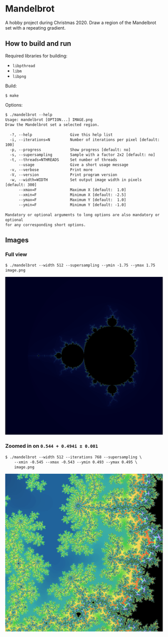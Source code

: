 # Mandelbrot

A hobby project during Christmas 2020. Draw a region of the Mandelbrot
set with a repeating gradient.

## How to build and run

Required libraries for building:

 * `libpthread`
 * `libm`
 * `libpng`

Build:

```
$ make
```

Options:

```
$ ./mandelbrot --help
Usage: mandelbrot [OPTION...] IMAGE.png
Draw the Mandelbrot set a selected region.

  -?, --help                 Give this help list
  -i, --iterations=N         Number of iterations per pixel [default: 100]
  -p, --progress             Show progress [default: no]
  -s, --supersampling        Sample with a factor 2x2 [default: no]
  -t, --threads=NTHREADS     Set number of threads
      --usage                Give a short usage message
  -v, --verbose              Print more
  -V, --version              Print program version
  -w, --width=WIDTH          Set output image width in pixels [default: 300]
      --xmax=F               Maximum X [default:  1.0]
      --xmin=F               Minimum X [default: -2.5]
      --ymax=F               Maximum Y [default:  1.0]
      --ymin=F               Minimum Y [default: -1.0]

Mandatory or optional arguments to long options are also mandatory or optional
for any corresponding short options.
```

## Images


### Full view

```
$ ./mandelbrot --width 512 --supersampling --ymin -1.75 --ymax 1.75 image.png
```

![Full](https://github.com/jonmd/mandelbrot/blob/master/images/mandelbrot_full_512px.png?raw=true)


### Zoomed in on `0.544 + 0.494i ± 0.001`

```
$ ./mandelbrot --width 512 --iterations 768 --supersampling \
    --xmin -0.545 --xmax -0.543 --ymin 0.493 --ymax 0.495 \
    image.png
```

![Full](https://github.com/jonmd/mandelbrot/blob/master/images/mandelbrot_0.544_0.494.png?raw=true)